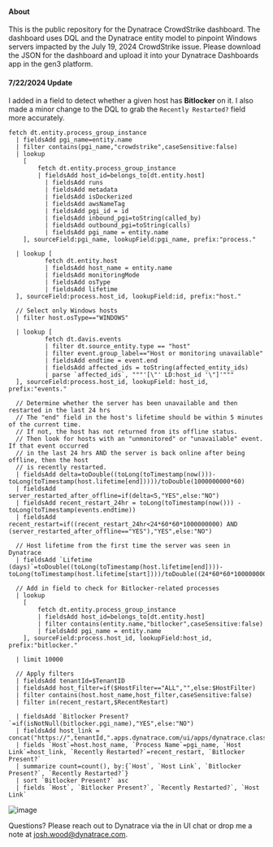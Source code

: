 #### About
This is the public repository for the Dynatrace CrowdStrike dashboard. The dashboard uses DQL and the Dynatrace entity model to pinpoint Windows servers impacted by the July 19, 2024 CrowdStrike issue. Please download the JSON for the dashboard and upload it into your Dynatrace Dashboards app in the gen3 platform.

#### 7/22/2024 Update
I added in a field to detect whether a given host has **Bitlocker** on it. I also made a minor change to the DQL to grab the `Recently Restarted?` field more accurately.

```
fetch dt.entity.process_group_instance
  | fieldsAdd pgi_name=entity.name
  | filter contains(pgi_name,"crowdstrike",caseSensitive:false)
  | lookup 
  	[
  		fetch dt.entity.process_group_instance
  		| fieldsAdd host_id=belongs_to[dt.entity.host]
          | fieldsAdd runs
          | fieldsAdd metadata
          | fieldsAdd isDockerized
          | fieldsAdd awsNameTag
          | fieldsAdd pgi_id = id
          | fieldsAdd inbound_pgi=toString(called_by)
          | fieldsAdd outbound_pgi=toString(calls)
          | fieldsAdd pgi_name = entity.name
  	], sourceField:pgi_name, lookupField:pgi_name, prefix:"process."
  
  | lookup [
          fetch dt.entity.host
          | fieldsAdd host_name = entity.name
          | fieldsAdd monitoringMode
          | fieldsAdd osType
          | fieldsAdd lifetime
  ], sourceField:process.host_id, lookupField:id, prefix:"host."
  
  // Select only Windows hosts
  | filter host.osType=="WINDOWS"

  | lookup [
          fetch dt.davis.events
          | filter dt.source_entity.type == "host"
          | filter event.group_label=="Host or monitoring unavailable"
          | fieldsAdd endtime = event.end
          | fieldsAdd affected_ids = toString(affected_entity_ids)
          | parse `affected_ids`, """'[\"' LD:host_id '\"]'"""
  ], sourceField:process.host_id, lookupField: host_id, prefix:"events."

  // Determine whether the server has been unavailable and then restarted in the last 24 hrs
  // The "end" field in the host's lifetime should be within 5 minutes of the current time. 
  // If not, the host has not returned from its offline status.
  // Then look for hosts with an "unmonitored" or "unavailable" event. If that event occurred
  // in the last 24 hrs AND the server is back online after being offline, then the host 
  // is recently restarted.
  | fieldsAdd delta=toDouble((toLong(toTimestamp(now()))-toLong(toTimestamp(host.lifetime[end]))))/toDouble(1000000000*60)
  | fieldsAdd server_restarted_after_offline=if(delta<5,"YES",else:"NO")
  | fieldsAdd recent_restart_24hr = toLong(toTimestamp(now())) - toLong(toTimestamp(events.endtime))
  | fieldsAdd recent_restart=if((recent_restart_24hr<24*60*60*1000000000) AND (server_restarted_after_offline=="YES"),"YES",else:"NO")

  // Host lifetime from the first time the server was seen in Dynatrace
  | fieldsAdd `Lifetime (days)`=toDouble((toLong(toTimestamp(host.lifetime[end])))-toLong(toTimestamp(host.lifetime[start])))/toDouble((24*60*60*1000000000))
  
  // Add in field to check for Bitlocker-related processes
  | lookup 
	[
		fetch dt.entity.process_group_instance
		| fieldsAdd host_id=belongs_to[dt.entity.host]
        | filter contains(entity.name,"bitlocker",caseSensitive:false)
        | fieldsAdd pgi_name = entity.name
	], sourceField:process.host_id, lookupField:host_id, prefix:"bitlocker."

  | limit 10000
  
  // Apply filters
  | fieldsAdd tenantId=$TenantID
  | fieldsAdd host_filter=if($HostFilter=="ALL","",else:$HostFilter)
  | filter contains(host.host_name,host_filter,caseSensitive:false)
  | filter in(recent_restart,$RecentRestart)

  | fieldsAdd `Bitlocker Present?`=if(isNotNull(bitlocker.pgi_name),"YES",else:"NO")
  | fieldsAdd host_link = concat("https://",tenantId,".apps.dynatrace.com/ui/apps/dynatrace.classic.hosts/ui/entity/",host.id)
  | fields `Host`=host.host_name, `Process Name`=pgi_name, `Host Link`=host_link, `Recently Restarted?`=recent_restart, `Bitlocker Present?`
  | summarize count=count(), by:{`Host`, `Host Link`, `Bitlocker Present?`, `Recently Restarted?`}
  | sort `Bitlocker Present?` asc
  | fields `Host`, `Bitlocker Present?`, `Recently Restarted?`, `Host Link`
```
![image](https://github.com/user-attachments/assets/bd27a75a-dacc-488e-8050-5e4bc6b29473)

Questions? Please reach out to Dynatrace via the in UI chat or drop me a note at josh.wood@dynatrace.com.
